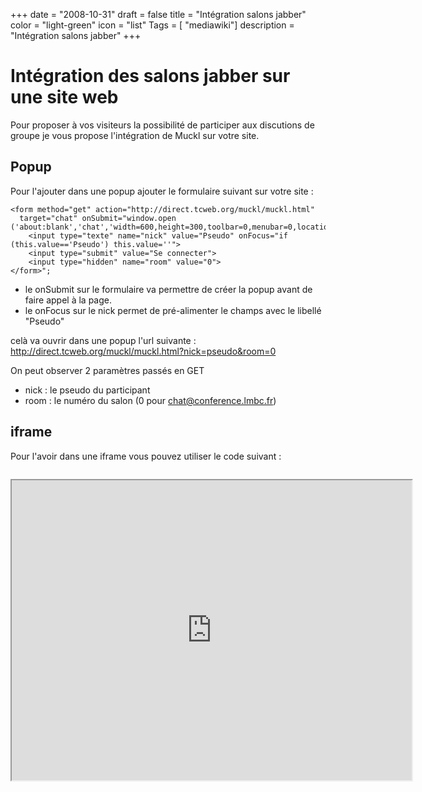 +++
date = "2008-10-31"
draft = false
title = "Intégration salons jabber"
color = "light-green"
icon = "list"
Tags = [ "mediawiki"]
description = "Intégration salons jabber"
+++

Intégration des salons jabber sur une site web
==============================================

Pour proposer à vos visiteurs la possibilité de participer aux
discutions de groupe je vous propose l'intégration de Muckl sur votre
site.

Popup
-----

Pour l'ajouter dans une popup ajouter le formulaire suivant sur votre
site :

    <form method="get" action="http://direct.tcweb.org/muckl/muckl.html"
      target="chat" onSubmit="window.open ('about:blank','chat','width=600,height=300,toolbar=0,menubar=0,location=0,directories=0,status=0')">
        <input type="texte" name="nick" value="Pseudo" onFocus="if (this.value=='Pseudo') this.value=''">
        <input type="submit" value="Se connecter">
        <input type="hidden" name="room" value="0">
    </form>";

-   le onSubmit sur le formulaire va permettre de créer la popup avant
    de faire appel à la page.
-   le onFocus sur le nick permet de pré-alimenter le champs avec le
    libellé "Pseudo"

celà va ouvrir dans une popup l'url suivante :
<http://direct.tcweb.org/muckl/muckl.html?nick=pseudo&room=0>

On peut observer 2 paramètres passés en GET

-   nick : le pseudo du participant
-   room : le numéro du salon (0 pour chat@conference.lmbc.fr)

iframe
------

Pour l'avoir dans une iframe vous pouvez utiliser le code suivant :

` `<iframe src="http://direct.tcweb.org/muckl/" width="640" height="480"/>

client jabber
-------------

Vous pouvez aussi inviter vos visiteurs à utiliser un client jabber
classique comme
[Gajim](http://wiki.jabberfr.org/Jabber_en_dix_minutes_avec_Gajim) ou
[Psi](http://wiki.jabberfr.org/Jabber_en_dix_minutes_avec_Psi)
